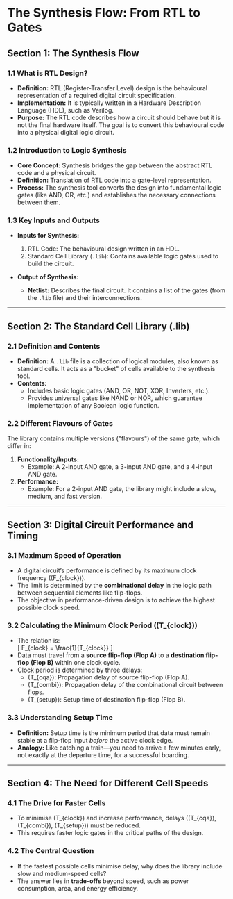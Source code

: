 # The Synthesis Flow: From RTL to Gates

## Section 1: The Synthesis Flow

### 1.1 What is RTL Design?
- **Definition:** RTL (Register-Transfer Level) design is the behavioural representation of a required digital circuit specification.  
- **Implementation:** It is typically written in a Hardware Description Language (HDL), such as Verilog.  
- **Purpose:** The RTL code describes how a circuit should behave but it is not the final hardware itself. The goal is to convert this behavioural code into a physical digital logic circuit.  

### 1.2 Introduction to Logic Synthesis
- **Core Concept:** Synthesis bridges the gap between the abstract RTL code and a physical circuit.  
- **Definition:** Translation of RTL code into a gate-level representation.  
- **Process:** The synthesis tool converts the design into fundamental logic gates (like AND, OR, etc.) and establishes the necessary connections between them.  

### 1.3 Key Inputs and Outputs
- **Inputs for Synthesis:**
  1. RTL Code: The behavioural design written in an HDL.  
  2. Standard Cell Library (`.lib`): Contains available logic gates used to build the circuit.  

- **Output of Synthesis:**
  - **Netlist:** Describes the final circuit. It contains a list of the gates (from the `.lib` file) and their interconnections.  

---

## Section 2: The Standard Cell Library (.lib)

### 2.1 Definition and Contents
- **Definition:** A `.lib` file is a collection of logical modules, also known as standard cells. It acts as a "bucket" of cells available to the synthesis tool.  
- **Contents:**
  - Includes basic logic gates (AND, OR, NOT, XOR, Inverters, etc.).  
  - Provides universal gates like NAND or NOR, which guarantee implementation of any Boolean logic function.  

### 2.2 Different Flavours of Gates
The library contains multiple versions ("flavours") of the same gate, which differ in:  
1. **Functionality/Inputs:**  
   - Example: A 2-input AND gate, a 3-input AND gate, and a 4-input AND gate.  
2. **Performance:**  
   - Example: For a 2-input AND gate, the library might include a slow, medium, and fast version.  

---

## Section 3: Digital Circuit Performance and Timing

### 3.1 Maximum Speed of Operation
- A digital circuit’s performance is defined by its maximum clock frequency (\(F_{clock}\)).  
- The limit is determined by the **combinational delay** in the logic path between sequential elements like flip-flops.  
- The objective in performance-driven design is to achieve the highest possible clock speed.  

### 3.2 Calculating the Minimum Clock Period (\(T_{clock}\))
- The relation is:  
  \[
  F_{clock} = \frac{1}{T_{clock}}
  \]
- Data must travel from a **source flip-flop (Flop A)** to a **destination flip-flop (Flop B)** within one clock cycle.  
- Clock period is determined by three delays:  
  - \(T_{cqa}\): Propagation delay of source flip-flop (Flop A).  
  - \(T_{combi}\): Propagation delay of the combinational circuit between flops.  
  - \(T_{setup}\): Setup time of destination flip-flop (Flop B).  

### 3.3 Understanding Setup Time
- **Definition:** Setup time is the minimum period that data must remain stable at a flip-flop input *before* the active clock edge.  
- **Analogy:** Like catching a train—you need to arrive a few minutes early, not exactly at the departure time, for a successful boarding.  

---

## Section 4: The Need for Different Cell Speeds

### 4.1 The Drive for Faster Cells
- To minimise \(T_{clock}\) and increase performance, delays (\(T_{cqa}\), \(T_{combi}\), \(T_{setup}\)) must be reduced.  
- This requires faster logic gates in the critical paths of the design.  

### 4.2 The Central Question
- If the fastest possible cells minimise delay, why does the library include slow and medium-speed cells?  
- The answer lies in **trade-offs** beyond speed, such as power consumption, area, and energy efficiency.  
